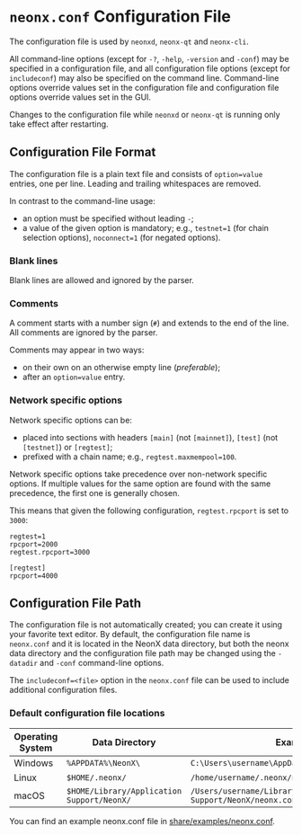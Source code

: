 # `neonx.conf` Configuration File

The configuration file is used by `neonxd`, `neonx-qt` and `neonx-cli`.

All command-line options (except for `-?`, `-help`, `-version` and `-conf`) may be specified in a configuration file, and all configuration file options (except for `includeconf`) may also be specified on the command line. Command-line options override values set in the configuration file and configuration file options override values set in the GUI.

Changes to the configuration file while `neonxd` or `neonx-qt` is running only take effect after restarting.

## Configuration File Format

The configuration file is a plain text file and consists of `option=value` entries, one per line. Leading and trailing whitespaces are removed.

In contrast to the command-line usage:
- an option must be specified without leading `-`;
- a value of the given option is mandatory; e.g., `testnet=1` (for chain selection options), `noconnect=1` (for negated options).

### Blank lines

Blank lines are allowed and ignored by the parser.

### Comments

A comment starts with a number sign (`#`) and extends to the end of the line. All comments are ignored by the parser.

Comments may appear in two ways:
- on their own on an otherwise empty line (_preferable_);
- after an `option=value` entry.

### Network specific options

Network specific options can be:
- placed into sections with headers `[main]` (not `[mainnet]`), `[test]` (not `[testnet]`) or `[regtest]`;
- prefixed with a chain name; e.g., `regtest.maxmempool=100`.

Network specific options take precedence over non-network specific options.
If multiple values for the same option are found with the same precedence, the
first one is generally chosen.

This means that given the following configuration, `regtest.rpcport` is set to `3000`:

```
regtest=1
rpcport=2000
regtest.rpcport=3000

[regtest]
rpcport=4000
```

## Configuration File Path

The configuration file is not automatically created; you can create it using your favorite text editor. By default, the configuration file name is `neonx.conf` and it is located in the NeonX data directory, but both the neonx data directory and the configuration file path may be changed using the `-datadir` and `-conf` command-line options.

The `includeconf=<file>` option in the `neonx.conf` file can be used to include additional configuration files.

### Default configuration file locations

Operating System | Data Directory | Example Path
-- | -- | --
Windows | `%APPDATA%\NeonX\` | `C:\Users\username\AppData\Roaming\NeonX\neonx.conf`
Linux | `$HOME/.neonx/` | `/home/username/.neonx/neonx.conf`
macOS | `$HOME/Library/Application Support/NeonX/` | `/Users/username/Library/Application Support/NeonX/neonx.conf`

You can find an example neonx.conf file in [share/examples/neonx.conf](../share/examples/neonx.conf).
